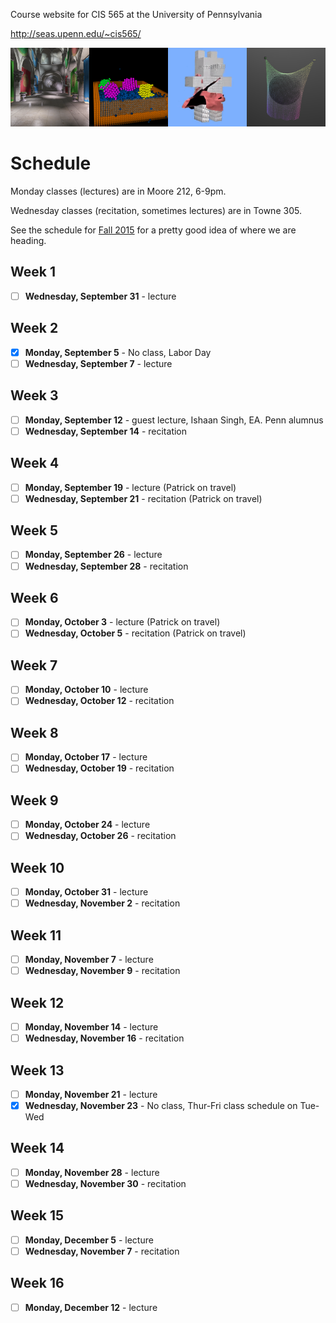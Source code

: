 Course website for CIS 565 at the University of Pennsylvania

http://seas.upenn.edu/~cis565/

![](images/banner.png)

# Schedule

Monday classes (lectures) are in Moore 212, 6-9pm.

Wednesday classes (recitation, sometimes lectures) are in Towne 305.

See the schedule for [Fall 2015](https://github.com/CIS565-Fall-2015/cis565-fall-2015.github.io#course-schedule) for a pretty good idea of where we are heading.

## Week 1

* [ ] **Wednesday, September 31** - lecture

## Week 2

* [x] **Monday, September 5** - No class, Labor Day
* [ ] **Wednesday, September 7** - lecture

## Week 3

* [ ] **Monday, September 12** - guest lecture, Ishaan Singh, EA.  Penn alumnus
* [ ] **Wednesday, September 14** - recitation

## Week 4

* [ ] **Monday, September 19** - lecture (Patrick on travel)
* [ ] **Wednesday, September 21** - recitation (Patrick on travel)

## Week 5

* [ ] **Monday, September 26** - lecture
* [ ] **Wednesday, September 28** - recitation

## Week 6

* [ ] **Monday, October 3** - lecture (Patrick on travel)
* [ ] **Wednesday, October 5** - recitation (Patrick on travel)

## Week 7

* [ ] **Monday, October 10** - lecture
* [ ] **Wednesday, October 12** - recitation

## Week 8

* [ ] **Monday, October 17** - lecture
* [ ] **Wednesday, October 19** - recitation

## Week 9

* [ ] **Monday, October 24** - lecture
* [ ] **Wednesday, October 26** - recitation

## Week 10

* [ ] **Monday, October 31** - lecture
* [ ] **Wednesday, November 2** - recitation

## Week 11

* [ ] **Monday, November 7** - lecture
* [ ] **Wednesday, November 9** - recitation

## Week 12

* [ ] **Monday, November 14** - lecture
* [ ] **Wednesday, November 16** - recitation

## Week 13

* [ ] **Monday, November 21** - lecture
* [x] **Wednesday, November 23** - No class, Thur-Fri class schedule on Tue-Wed

## Week 14

* [ ] **Monday, November 28** - lecture
* [ ] **Wednesday, November 30** - recitation

## Week 15

* [ ] **Monday, December 5** - lecture
* [ ] **Wednesday, November 7** - recitation

## Week 16

* [ ] **Monday, December 12** - lecture
